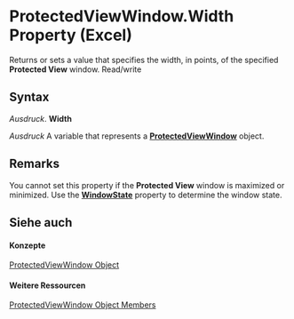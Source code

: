 
# ProtectedViewWindow.Width Property (Excel)

Returns or sets a value that specifies the width, in points, of the specified  **Protected View** window. Read/write


## Syntax

 _Ausdruck_. **Width**

 _Ausdruck_ A variable that represents a **[ProtectedViewWindow](6a32240c-c90b-c51a-6f8e-c3ff496b9855.md)** object.


## Remarks

You cannot set this property if the  **Protected View** window is maximized or minimized. Use the **[WindowState](9fd61fb6-1804-7eba-d1e3-a42b8500a52e.md)** property to determine the window state.


## Siehe auch


#### Konzepte


[ProtectedViewWindow Object](6a32240c-c90b-c51a-6f8e-c3ff496b9855.md)
#### Weitere Ressourcen


[ProtectedViewWindow Object Members](http://msdn.microsoft.com/library/37bdcf7b-b5c4-af78-ad73-13c8f638964e%28Office.15%29.aspx)
